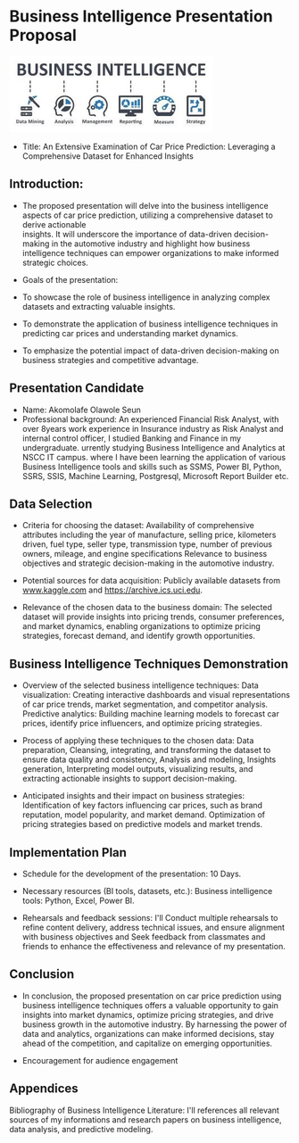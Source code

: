 # Business Intelligence Presentation Proposal
![my image](https://github.com/Benakone/Capstone_Class_2024/blob/main/Images/download.jpg?raw=true)

- Title: An Extensive Examination of Car Price Prediction: Leveraging a Comprehensive Dataset for Enhanced Insights
  
## Introduction:
- The proposed presentation will delve into the business intelligence aspects of car price prediction, utilizing a comprehensive dataset to derive actionable   
  insights. It will underscore the importance of data-driven decision-making in the automotive industry and highlight how business intelligence techniques can 
  empower organizations to make informed strategic choices.
  
- Goals of the presentation:
- To showcase the role of business intelligence in analyzing complex datasets and extracting valuable insights.
- To demonstrate the application of business intelligence techniques in predicting car prices and understanding market dynamics.
- To emphasize the potential impact of data-driven decision-making on business strategies and competitive advantage.

## Presentation Candidate
- Name: Akomolafe Olawole Seun
- Professional background: An experienced Financial Risk Analyst, with over 8years work experience in Insurance industry as Risk Analyst  and internal control 
  officer, I studied Banking and Finance in my undergraduate.  urrently studying Business Intelligence and Analytics at NSCC IT campus. where I have been learning 
  the application of various Business Intelligence tools and skills such as SSMS, Power BI, Python, SSRS, SSIS, Machine Learning, Postgresql, Microsoft Report 
  Builder etc.

## Data Selection
- Criteria for choosing the dataset: Availability of comprehensive attributes including the year of manufacture, selling price, kilometers driven, fuel type, 
  seller type, transmission type, number of previous owners, mileage, and engine specifications Relevance to business objectives and strategic decision-making in 
  the automotive industry.
- Potential sources for data acquisition: Publicly available datasets from www.kaggle.com and https://archive.ics.uci.edu.
  
- Relevance of the chosen data to the business domain: The selected dataset will provide insights into pricing trends, consumer preferences, and market dynamics, 
  enabling organizations to optimize pricing strategies, forecast demand, and identify growth opportunities.

## Business Intelligence Techniques Demonstration
- Overview of the selected business intelligence techniques: 
  Data visualization: Creating interactive dashboards and visual representations of car price trends, market segmentation, and competitor analysis.
  Predictive analytics: Building machine learning models to forecast car prices, identify price influencers, and optimize pricing strategies.

- Process of applying these techniques to the chosen data: Data preparation, Cleansing, integrating, and transforming the dataset to ensure data quality and 
  consistency, Analysis and modeling, Insights generation, Interpreting model outputs, visualizing results, and extracting actionable insights to support
  decision-making.

- Anticipated insights and their impact on business strategies: Identification of key factors influencing car prices, such as brand reputation, model 
    popularity, and market demand. Optimization of pricing strategies based on predictive models and market trends.


## Implementation Plan
- Schedule for the development of the presentation: 10 Days.
  
- Necessary resources (BI tools, datasets, etc.): Business intelligence tools: Python, Excel, Power BI.
  
- Rehearsals and feedback sessions: I'll Conduct multiple rehearsals to refine content delivery, address technical issues, and ensure alignment with business 
  objectives and Seek feedback from classmates and friends to enhance the effectiveness and relevance of my presentation.


## Conclusion

- In conclusion, the proposed presentation on car price prediction using business intelligence techniques offers a valuable opportunity to gain insights into 
  market dynamics, optimize pricing strategies, and drive business growth in the automotive industry. By harnessing the power of data and analytics, organizations 
  can make informed decisions, stay ahead of the competition, and capitalize on emerging opportunities.
  
- Encouragement for audience engagement

## Appendices
Bibliography of Business Intelligence Literature:
I'll references all relevant sources of my informations and research papers on business intelligence, data analysis, and predictive modeling.
